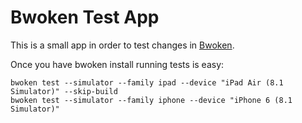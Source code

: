 # Bwoken Test App

This is a small app in order to test changes in [Bwoken](https://github.com/bendyworks/bwoken).

Once you have bwoken install running tests is easy:

```
bwoken test --simulator --family ipad --device "iPad Air (8.1 Simulator)" --skip-build
bwoken test --simulator --family iphone --device "iPhone 6 (8.1 Simulator)"
```
